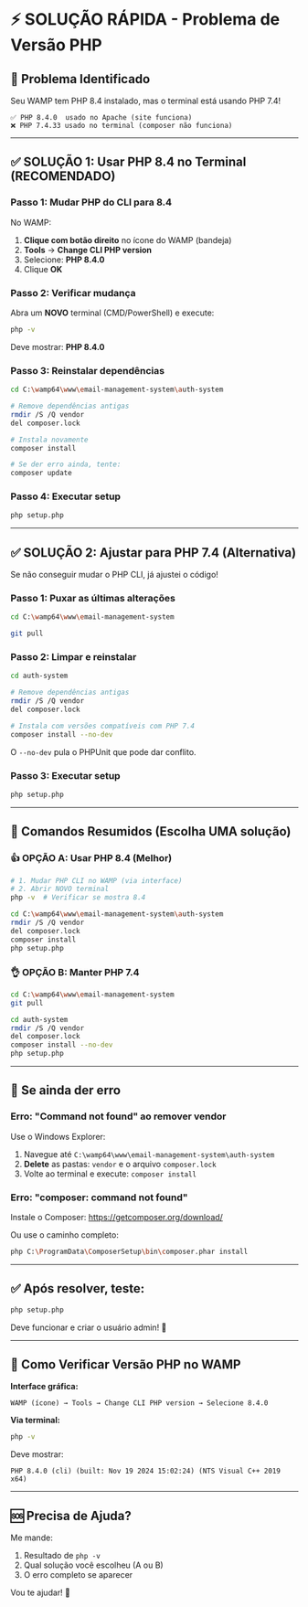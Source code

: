 # ⚡ SOLUÇÃO RÁPIDA - Problema de Versão PHP

## 🔴 Problema Identificado

Seu WAMP tem PHP 8.4 instalado, mas o terminal está usando PHP 7.4!

```
✅ PHP 8.4.0  usado no Apache (site funciona)
❌ PHP 7.4.33 usado no terminal (composer não funciona)
```

---

## ✅ SOLUÇÃO 1: Usar PHP 8.4 no Terminal (RECOMENDADO)

### Passo 1: Mudar PHP do CLI para 8.4

No WAMP:

1. **Clique com botão direito** no ícone do WAMP (bandeja)
2. **Tools** → **Change CLI PHP version**
3. Selecione: **PHP 8.4.0**
4. Clique **OK**

### Passo 2: Verificar mudança

Abra um **NOVO** terminal (CMD/PowerShell) e execute:

```bash
php -v
```

Deve mostrar: **PHP 8.4.0**

### Passo 3: Reinstalar dependências

```bash
cd C:\wamp64\www\email-management-system\auth-system

# Remove dependências antigas
rmdir /S /Q vendor
del composer.lock

# Instala novamente
composer install

# Se der erro ainda, tente:
composer update
```

### Passo 4: Executar setup

```bash
php setup.php
```

---

## ✅ SOLUÇÃO 2: Ajustar para PHP 7.4 (Alternativa)

Se não conseguir mudar o PHP CLI, já ajustei o código!

### Passo 1: Puxar as últimas alterações

```bash
cd C:\wamp64\www\email-management-system

git pull
```

### Passo 2: Limpar e reinstalar

```bash
cd auth-system

# Remove dependências antigas
rmdir /S /Q vendor
del composer.lock

# Instala com versões compatíveis com PHP 7.4
composer install --no-dev
```

O `--no-dev` pula o PHPUnit que pode dar conflito.

### Passo 3: Executar setup

```bash
php setup.php
```

---

## 🎯 Comandos Resumidos (Escolha UMA solução)

### 👍 OPÇÃO A: Usar PHP 8.4 (Melhor)

```bash
# 1. Mudar PHP CLI no WAMP (via interface)
# 2. Abrir NOVO terminal
php -v  # Verificar se mostra 8.4

cd C:\wamp64\www\email-management-system\auth-system
rmdir /S /Q vendor
del composer.lock
composer install
php setup.php
```

### 👌 OPÇÃO B: Manter PHP 7.4

```bash
cd C:\wamp64\www\email-management-system
git pull

cd auth-system
rmdir /S /Q vendor
del composer.lock
composer install --no-dev
php setup.php
```

---

## 🔧 Se ainda der erro

### Erro: "Command not found" ao remover vendor

Use o Windows Explorer:
1. Navegue até `C:\wamp64\www\email-management-system\auth-system`
2. **Delete** as pastas: `vendor` e o arquivo `composer.lock`
3. Volte ao terminal e execute: `composer install`

### Erro: "composer: command not found"

Instale o Composer: https://getcomposer.org/download/

Ou use o caminho completo:
```bash
php C:\ProgramData\ComposerSetup\bin\composer.phar install
```

---

## ✅ Após resolver, teste:

```bash
php setup.php
```

Deve funcionar e criar o usuário admin! 🎉

---

## 📸 Como Verificar Versão PHP no WAMP

**Interface gráfica:**

```
WAMP (ícone) → Tools → Change CLI PHP version → Selecione 8.4.0
```

**Via terminal:**

```bash
php -v
```

Deve mostrar:
```
PHP 8.4.0 (cli) (built: Nov 19 2024 15:02:24) (NTS Visual C++ 2019 x64)
```

---

## 🆘 Precisa de Ajuda?

Me mande:
1. Resultado de `php -v`
2. Qual solução você escolheu (A ou B)
3. O erro completo se aparecer

Vou te ajudar! 🚀
